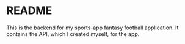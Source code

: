 # README

This is the backend for my sports-app fantasy football application. 
It contains the API, which I created myself, for the app. 
